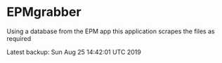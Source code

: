 # EPMgrabber
Using a database from the EPM app this application scrapes the files as required


Latest backup: Sun Aug 25 14:42:01 UTC 2019
